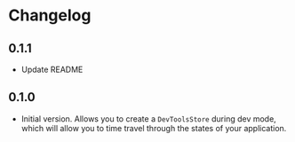 # Changelog

## 0.1.1

  - Update README

## 0.1.0

  - Initial version. Allows you to create a `DevToolsStore` during dev mode, which will allow you to time travel through the states of your application. 
